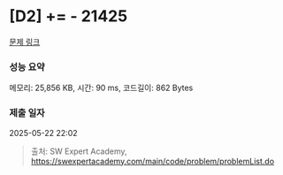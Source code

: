# [D2] += - 21425 

[문제 링크](https://swexpertacademy.com/main/code/problem/problemDetail.do?contestProbId=AZD8K_UayDoDFAVs) 

### 성능 요약

메모리: 25,856 KB, 시간: 90 ms, 코드길이: 862 Bytes

### 제출 일자

2025-05-22 22:02



> 출처: SW Expert Academy, https://swexpertacademy.com/main/code/problem/problemList.do